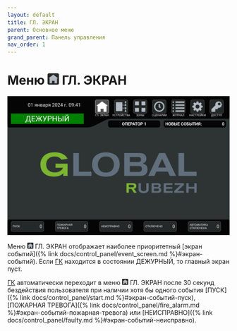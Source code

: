 ```yaml
---
layout: default
title: ГЛ. ЭКРАН
parent: Основное меню
grand_parent: Панель управления
nav_order: 1
---
```


# Меню <img src="../../assets/icons/menus/m_gl_ekran.png" width="26" height="26"> ГЛ. ЭКРАН

<p align="center">
<img src="../../assets/images/main_screen.png">
</p>

Меню <img src="../../assets/icons/menus/m_gl_ekran.png" width="14" height="14"> ГЛ. ЭКРАН отображает наиболее приоритетный [экран событий]({% link docs/control_panel/event_screen.md %}#экран-событий). Если <a href="/gk_manual/docs/gk#гк">ГК</a> находится в состоянии ДЕЖУРНЫЙ, то главный экран пуст.

<a href="/gk_manual/docs/gk#гк">ГК</a> автоматически переходит в меню <img src="../../assets/icons/menus/m_gl_ekran.png" width="14" height="14"> ГЛ. ЭКРАН после 30 секунд бездействия пользователя при наличии хотя бы одного события [ПУСК]({% link docs/control_panel/start.md %}#экран-событий-пуск), [ПОЖАРНАЯ ТРЕВОГА]({% link docs/control_panel/fire_alarm.md %}#экран-событий-пожарная-тревога) или [НЕИСПРАВНО]({% link docs/control_panel/faulty.md %}#экран-событий-неисправно).
